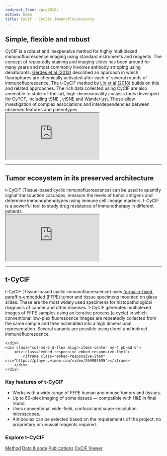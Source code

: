 ```yaml
---
redirect_from: /pca2018/
active: home
title: CyCIF - Cyclic Immunofluorescence
---
```


<!-- <p class="sidebar-cta">
    <a href="http://pca2018.s3-website-us-east-1.amazonaws.com/">
        View the dynamic melanoma patient sample browser!

        <img class="cta-button"
             src="{{ "/assets/img/cta_button.png" | absolute_url }}"
             alt="Browse">
    </a>
</p> -->
<div class="row py-3">
    <div class="col-md-6 d-flex-colume    my-4 pb-md-5">
        <h2 class="h1">Simple, flexible and robust</h2>
        CyCIF is a robust and inexpensive method for highly multiplexed immunofluorescence imaging using standard instruments and reagents. The concept of repeatedly staining and imaging slides has been around for many years and most commonly involves antibody stripping using denaturants. <a href="https://www.ncbi.nlm.nih.gov/pmc/articles/PMC3718135/" target="_blank">Gerdes et al (2013)</a> described an approach in which fluorophores are chemically activated after each of several rounds of immunofluorescence. The t-CyCIF method by <a href="{{ site.baseurl }}/method">Lin et al (2018)</a> builds on this and related approaches. The rich data collected using CyCIF are also amenable to state-of-the-art, high-dimensionality analysis tools developed for CyTOF, including <a href="http://www.jmlr.org/papers/v9/vandermaaten08a.html" target="_blank">tSNE</a> , <a href="https://www.ncbi.nlm.nih.gov/pmc/articles/PMC4076922/" target="_blank">viSNE</a> and <a href="https://www.ncbi.nlm.nih.gov/pubmed/24766814" target="_blank">Wanderlust</a>. These allow investigation of complex associations and interdependencies between observed features and phenotypes.
    </div>
    <div class="col-md-6  d-flex align-items-center my-4 pb-md-5">
        <div class="embed-responsive embed-responsive-16by9">
            <iframe class="embed-responsive-item" src="https://player.vimeo.com/video/269885646" mozallowfullscreen allowfullscreen></iframe>
        </div>
    </div>
</div>

<hr>

<div class="row py-3">
    <div class="col-md-6 d-flex-colume    my-4 pb-md-5">
        <h2 class="h1">Tumor ecosystem in its preserved architecture</h2>
        t-CyCIF (Tissue-based cyclic immunofluorescence) can be used to quantify
        signal transduction cascades, measure the levels of tumor antigens and determine
        immunophenotypes using immune cell lineage markers. t-CyCIF is a powerful tool 
        to study drug resistance of immunotherapy in different patients.
    </div>
    <div class="col-md-6  d-flex align-items-center my-4 pb-md-5">
        <div class="embed-responsive embed-responsive-16by9">
            <iframe class="embed-responsive-item" src="https://player.vimeo.com/video/270692465" mozallowfullscreen allowfullscreen></iframe>
        </div>
    </div>
</div>

<hr>

<div class="row py-3">
    <div class="col-md-6 d-flex flex-column justify-content-start   my-4">
        <h2 class="h1 bd-highlight">t-CyCIF</h2>
        <p>
            t-CyCIF (Tissue-based cyclic immunofluorescence) uses <a href="https://en.wikipedia.org/wiki/Histology">formalin-fixed, paraffin-embedded (FFPE)</a> tumor and tissue specimens mounted on glass slides. These are the most widely used specimens for histopathological diagnosis of cancer and other diseases. t-CyCIF generates multiplexed images of FFPE samples using an iterative process (a cycle) in which conventional low-plex fluorescence images are repeatedly collected from the same sample and then assembled into a high dimensional representation. Several variants are possible using direct and indirect immunofluorescence.
        </p>
        
    </div>
    <div class="col-md-6 d-flex align-items-center my-4 pb-md-5">
        <div class="embed-responsive embed-responsive-1by1">
            <iframe class="embed-responsive-item" src="https://player.vimeo.com/video/269904895"></iframe>
        </div>
    </div>
</div>
<div class="row py-3">
    <div class="col col-md-6">
        <h3 class="h2 bd-highlight">Key features of t-CyCIF</h3>
        <ul>
            <li>Works with a wide range of FFPE human and mouse tumors and tissues.</li>
            <li>Up to 60-plex imaging of some tissues &mdash; compatible with H&amp;E in final
                    round.</li>
            <li>Uses conventional wide-field, confocal and super-resolution microscopes.</li>
            <li>Antibodies can be selected based on the requirements of the project: no
                    proprietary or unusual reagents required.</li>
        </ul>
    </div>
    <div class=" col-md-4 offset-md-1">
            <h3 class="h2 bd-highlight">Explore t-CyCIF</h3>
        <div class="d-flex flex-column flex-wrap justify-content-center">
            <a href="{{ site.baseurl }}/method" class="btn btn-outline-primary m-2">Method</a>
            <a href="http://lincs.hms.harvard.edu/lin-elife-2018/" target="_blank" class="btn btn-outline-primary m-2">Data &amp; code</a>
            <a href="{{ site.baseurl }}/publications" class="btn btn-outline-primary m-2">Publications</a>
            <a href="{{ site.baseurl }}/cycifviewer" class="btn btn-primary m-2">CyCIF Viewer</a>
        </div>
    </div>
</div>
